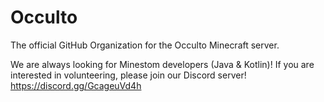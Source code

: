 # Occulto
The official GitHub Organization for the Occulto Minecraft server.

We are always looking for Minestom developers (Java & Kotlin)!
If you are interested in volunteering, please join our Discord server!
https://discord.gg/GcageuVd4h
